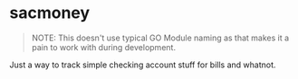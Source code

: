 # sacmoney

> NOTE: This doesn't use typical GO Module naming as that makes it a pain to work with during development.

Just a way to track simple checking account stuff for bills and whatnot.
